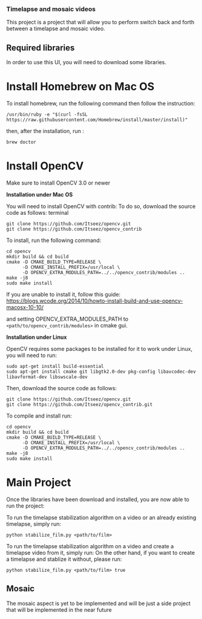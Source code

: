 ### Timelapse and mosaic videos

This project is a project that will allow you to perform switch back and forth between a timelapse and mosaic video.

## Required libraries

In order to use this UI, you will need to download some libraries.

# Install Homebrew on Mac OS

To install homebrew, run the following command then follow the instruction:

```terminal
/usr/bin/ruby -e "$(curl -fsSL https://raw.githubusercontent.com/Homebrew/install/master/install)"
```

then, after the installation, run :

```terminal
brew doctor
```

# Install OpenCV

Make sure to install OpenCV 3.0 or newer

**Installation under Mac OS**

You will need to install OpenCV with contrib:
To do so, download the source code as follows:
terminal
```
git clone https://github.com/Itseez/opencv.git
git clone https://github.com/Itseez/opencv_contrib
```

To install, run the following command:

```terminal
cd opencv
mkdir build && cd build
cmake -D CMAKE_BUILD_TYPE=RELEASE \
      -D CMAKE_INSTALL_PREFIX=/usr/local \
      -D OPENCV_EXTRA_MODULES_PATH=../../opencv_contrib/modules ..
make -j8
sudo make install
```

If you are unable to install it, follow this guide:
https://blogs.wcode.org/2014/10/howto-install-build-and-use-opencv-macosx-10-10/

and setting OPENCV_EXTRA_MODULES_PATH to `<path/to/opencv_contrib/modules>` in cmake gui.

**Installation under Linux**

OpenCV requires some packages to be installed for it to work under Linux, you will need to run:

```terminal
sudo apt-get install build-essential
sudo apt-get install cmake git libgtk2.0-dev pkg-config libavcodec-dev libavformat-dev libswscale-dev
```

Then, download the source code as follows:

```terminal
git clone https://github.com/Itseez/opencv.git
git clone https://github.com/Itseez/opencv_contrib.git
```

To compile and install run:

```terminal
cd opencv
mkdir build && cd build
cmake -D CMAKE_BUILD_TYPE=RELEASE \
      -D CMAKE_INSTALL_PREFIX=/usr/local \
      -D OPENCV_EXTRA_MODULES_PATH=../../opencv_contrib/modules ..
make -j8
sudo make install
```

# Main Project

Once the libraries have been download and installed, you are now able to run the project:

To run the timelapse stabilization algorithm on a video or an already existing timelapse, simply run:

```terminal
python stabilize_film.py <path/to/film>
```

To run the timelapse stabilization algorithm on a video and create a timelapse video from it, simply run:
On the other hand, if you want to create a timelapse and stablize it without, please run:

```terminal
python stabilize_film.py <path/to/film> true
```

## Mosaic

The mosaic aspect is yet to be implemented and will be just a side project that will be implemented in the near future
